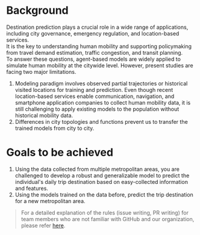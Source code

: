 # Background

Destination prediction plays a crucial role in a wide range of applications, including city governance, emergency regulation, and location-based services.   
It is the key to understanding human mobility and supporting policymaking from travel demand estimation, traffic congestion, and transit planning.   
To answer these questions, agent-based models are widely applied to simulate human mobility at the citywide level. However, present studies are facing two major limitations.   

1. Modeling paradigm involves observed partial trajectories or historical visited locations for training and prediction. Even though recent location-based services enable communication, navigation, and smartphone application companies to collect human mobility data, it is still challenging to apply existing models to the population without historical mobility data. 
2. Differences in city topologies and functions prevent us to transfer the trained models from city to city.

# Goals to be achieved

1. Using the data collected from multiple metropolitan areas, you are challenged to develop a robust and generalizable model to predict the individual's daily trip destination based on easy-collected information and features. 
2. Using the models trained on the data before, predict the trip destination for a new metropolitan area.


> For a detailed explanation of the rules (issue writing, PR writing) for team members who are not familiar with GitHub and our organization, please refer [here](https://github.com/DAU-BigDataTeams/GitGuide.git).

